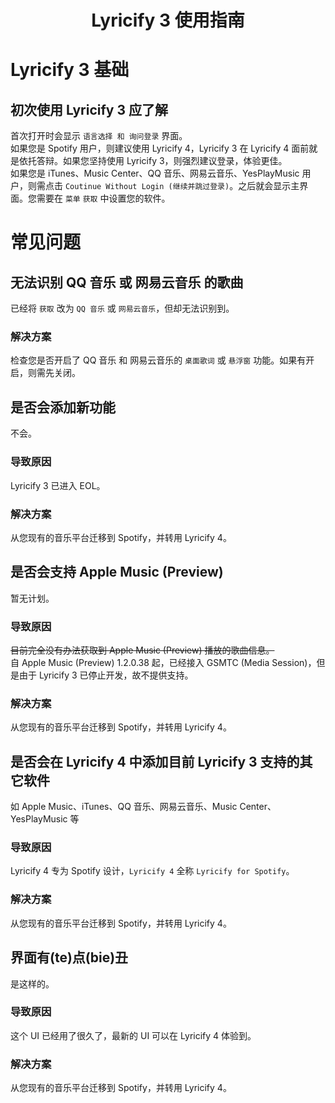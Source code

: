 <div align="center">

# Lyricify 3 使用指南

</div>

# Lyricify 3 基础

## 初次使用 Lyricify 3 应了解
首次打开时会显示 `语言选择 和 询问登录` 界面。  
如果您是 Spotify 用户，则建议使用 Lyricify 4，Lyricify 3 在 Lyricify 4 面前就是依托答辩。如果您坚持使用 Lyricify 3，则强烈建议登录，体验更佳。    
如果您是 iTunes、Music Center、QQ 音乐、网易云音乐、YesPlayMusic 用户，则需点击 `Coutinue Without Login (继续并跳过登录)`。之后就会显示主界面。您需要在 `菜单` `获取` 中设置您的软件。  

# 常见问题

## 无法识别 QQ 音乐 或 网易云音乐 的歌曲
已经将 `获取` 改为 `QQ 音乐` 或 `网易云音乐`，但却无法识别到。
### 解决方案
检查您是否开启了 QQ 音乐 和 网易云音乐的 `桌面歌词` 或 `悬浮窗` 功能。如果有开启，则需先关闭。

## 是否会添加新功能
不会。
### 导致原因
Lyricify 3 已进入 EOL。
### 解决方案
从您现有的音乐平台迁移到 Spotify，并转用 Lyricify 4。

## 是否会支持 Apple Music (Preview)
暂无计划。  
### 导致原因
~~目前完全没有办法获取到 Apple Music (Preview) 播放的歌曲信息。~~  
自 Apple Music (Preview) 1.2.0.38 起，已经接入 GSMTC (Media Session)，但是由于 Lyricify 3 已停止开发，故不提供支持。  
### 解决方案
从您现有的音乐平台迁移到 Spotify，并转用 Lyricify 4。

## 是否会在 Lyricify 4 中添加目前 Lyricify 3 支持的其它软件
如 Apple Music、iTunes、QQ 音乐、网易云音乐、Music Center、YesPlayMusic 等
### 导致原因
Lyricify 4 专为 Spotify 设计，`Lyricify 4` 全称 `Lyricify for Spotify`。
### 解决方案
从您现有的音乐平台迁移到 Spotify，并转用 Lyricify 4。

## 界面有(te)点(bie)丑
是这样的。
### 导致原因
这个 UI 已经用了很久了，最新的 UI 可以在 Lyricify 4 体验到。
### 解决方案
从您现有的音乐平台迁移到 Spotify，并转用 Lyricify 4。
